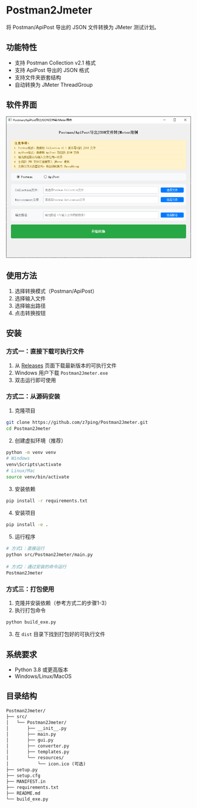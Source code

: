# Postman2Jmeter

将 Postman/ApiPost 导出的 JSON 文件转换为 JMeter 测试计划。

## 功能特性

- 支持 Postman Collection v2.1 格式
- 支持 ApiPost 导出的 JSON 格式
- 支持文件夹嵌套结构
- 自动转换为 JMeter ThreadGroup

## 软件界面

![软件主界面](imgs/main_1.png)

## 使用方法

1. 选择转换模式（Postman/ApiPost）
2. 选择输入文件
3. 选择输出路径
4. 点击转换按钮

## 安装

### 方式一：直接下载可执行文件

1. 从 [Releases](https://github.com/z7ping/Postman2Jmeter/releases) 页面下载最新版本的可执行文件
2. Windows 用户下载 `Postman2Jmeter.exe`
3. 双击运行即可使用

### 方式二：从源码安装

1. 克隆项目
```bash
git clone https://github.com/z7ping/Postman2Jmeter.git
cd Postman2Jmeter
```

2. 创建虚拟环境（推荐）
```bash
python -m venv venv
# Windows
venv\Scripts\activate
# Linux/Mac
source venv/bin/activate
```

3. 安装依赖
```bash
pip install -r requirements.txt
```

4. 安装项目
```bash
pip install -e .
```

5. 运行程序
```bash
# 方式1：直接运行
python src/Postman2Jmeter/main.py

# 方式2：通过安装的命令运行
Postman2Jmeter
```

### 方式三：打包使用

1. 克隆并安装依赖（参考方式二的步骤1-3）
2. 执行打包命令
```bash
python build_exe.py
```
3. 在 `dist` 目录下找到打包好的可执行文件

## 系统要求

- Python 3.8 或更高版本
- Windows/Linux/MacOS

## 目录结构

```
Postman2Jmeter/
├── src/
│   └── Postman2Jmeter/
│       ├── __init__.py
│       ├── main.py
│       ├── gui.py
│       ├── converter.py
│       ├── templates.py
│       └── resources/
│           └── icon.ico (可选)
├── setup.py
├── setup.cfg
├── MANIFEST.in
├── requirements.txt
├── README.md
└── build_exe.py
```
